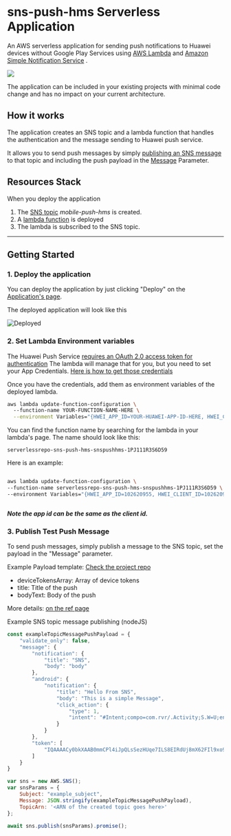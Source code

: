 # sns-push-hms Serverless Application

An AWS serverless application for sending push notifications to Huawei devices without Google Play Services
using [AWS Lambda](https://docs.aws.amazon.com/lambda/latest/dg/welcome.html)
and [Amazon Simple Notification Service](https://aws.amazon.com/sns/?whats-new-cards.sort-by=item.additionalFields.postDateTime&whats-new-cards.sort-order=desc)
.

![](https://i.imgur.com/LOenwX9.jpg)

The application can be included in your existing projects with minimal code change and has no impact on your current
architecture.

## How it works

The application creates an SNS topic and a lambda function that handles the authentication and the message sending to
Huawei push service.

It allows you to send push messages by
simply [publishing an SNS message](https://docs.aws.amazon.com/sdk-for-javascript/v2/developer-guide/sns-examples-publishing-messages.html)
to that topic and including the push payload in
the [Message](https://docs.aws.amazon.com/sns/latest/api/API_Publish.html#API_Publish_Examples) Parameter.

## Resources Stack

When you deploy the application

1. The [SNS topic](https://docs.aws.amazon.com/sns/latest/dg/sns-create-topic.html) _mobile-push-hms_ is created.
2. A [lambda function](https://github.com/tahaHichri/serverless-sns-push-pushkit) is deployed
3. The lambda is subscribed to the SNS topic.

---

## Getting Started

### 1. Deploy the application

You can deploy the application by just clicking "Deploy" on
the [Application's page](https://serverlessrepo.aws.amazon.com/applications/eu-west-1/436063517074/sns-push-hms).

The deployed application will look like this

![Deployed](https://i.imgur.com/FA86IE4.jpg)

### 2. Set Lambda Environment variables

The Huawei Push
Service [requires an OAuth 2.0 access token for authentication](https://developer.huawei.com/consumer/en/doc/development/HMSCore-Guides-V5/open-platform-oauth-0000001053629189-V5#EN-US_TOPIC_0000001053629189__section12493191334711)
The lambda will manage that for you, but you need to set your App Credentials.
[Here is how to get those credentials](https://developer.huawei.com/consumer/en/doc/development/HMSCore-Guides-V5/open-platform-oauth-0000001053629189-V5#EN-US_TOPIC_0000001053629189__section15949191714611)

Once you have the credentials, add them as environment variables of the deployed lambda.

```bash
aws lambda update-function-configuration \ 
  --function-name YOUR-FUNCTION-NAME-HERE \
  --environment Variables="{HWEI_APP_ID=YOUR-HUAWEI-APP-ID-HERE, HWEI_CLIENT_ID=YOUR-HUAWEI-CLIENT-ID-HERE, HWEI_CLIENT_SECRET=YOUR-HUAWEI-CLIENT-SECRET-HERE}" 
```

You can find the function name by searching for the lambda in your lambda's page. The name should look like this:

```
serverlessrepo-sns-push-hms-snspushhms-1PJ111R3S6D59

```

Here is an example:

```bash

aws lambda update-function-configuration \
--function-name serverlessrepo-sns-push-hms-snspushhms-1PJ111R3S6D59 \
--environment Variables="{HWEI_APP_ID=102620955, HWEI_CLIENT_ID=102620955, HWEI_CLIENT_SECRET=ad363e473f9647e8334b8efcf177c043085893270e6201dcaf4bb37d861ce5b8}" 



```

___*Note the app id can be the same as the client id.*___

### 3. Publish Test Push Message

To send push messages, simply publish a message to the SNS topic, set the payload in the "Message" parameter.

Example Payload
template: [Check the project repo](https://github.com/tahaHichri/serverless-sns-push-pushkit/blob/master/message_body_template.js)

* deviceTokensArray: Array of device tokens
* title: Title of the push
* bodyText: Body of the push

More
details: [on the ref page]( https://developer.huawei.com/consumer/en/doc/development/HMSCore-Guides-V5/rest-sample-code-0000001050040242-V5)




Example SNS topic message publishing (nodeJS)

```javascript
const exampleTopicMessagePushPayload = {
    "validate_only": false,
    "message": {
        "notification": {
            "title": "SNS",
            "body": "body"
        },
        "android": {
            "notification": {
                "title": "Hello From SNS",
                "body": "This is a simple Message",
                "click_action": {
                    "type": 1,
                    "intent": "#Intent;compo=com.rvr/.Activity;S.W=U;end"
                }
            }
        },
        "token": [
            "IQAAAACy0bkXAAB0mmCPl4iJpQLsSezHUqe7ILS8EIRdUj8mX62FIl9xo928N1EUrqMY2AkakQbhGTe18hqszB8jbJn4ON4on6o-lJPZtHNISW8X0A"
        ]
    }
}

var sns = new AWS.SNS();
var snsParams = {
    Subject: "example_subject",
    Message: JSON.stringify(exampleTopicMessagePushPayload),
    TopicArn: '<ARN of the created topic goes here>'
};

await sns.publish(snsParams).promise();


```



